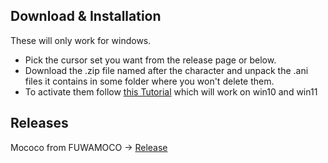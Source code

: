 ## Download & Installation
These will only work for windows.

- Pick the cursor set you want from the release page or below.
- Download the .zip file named after the character and unpack the .ani files it contains in some folder where you won't delete them.
- To activate them follow [this Tutorial](https://www.youtube.com/watch?v=jTfSGtudh84) which will work on win10 and win11

## Releases
Mococo from FUWAMOCO -> [Release](https://github.com/mzntori/cursors/releases/tag/Mococo)
